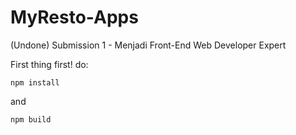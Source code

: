 # MyResto-Apps
(Undone) Submission 1 - Menjadi Front-End Web Developer Expert

First thing first! do:

`npm install`

and

`npm build`
